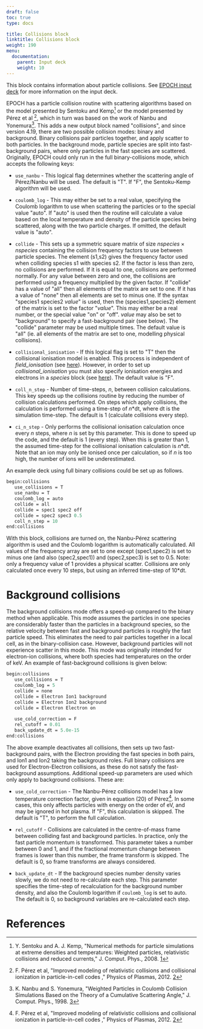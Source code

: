 ```yaml
---
draft: false
toc: true
type: docs

title: Collisions block
linktitle: Collisions block
weight: 190
menu:
  documentation:
    parent: Input deck
    weight: 10
---
```


This block contains information about particle collisions. See [EPOCH
input deck][Input_deck] for more information on the
input deck.

EPOCH has a particle collision routine with scattering algorithms based
on the model presented by Sentoku and Kemp[^1] or the model presented by
Pérez et al [^2], which in turn was based on the work of Nanbu and
Yonemura[^3]. This adds a new output block named "collisions", and since version 4.19, there are two 
possible collision modes: binary and background.
Binary collisions pair particles together, and apply scatter to both particles.
In the background mode, particle species are split into fast-background pairs, where
only particles in the fast species are scattered. Originally, EPOCH could only
run in the full binary-collisions mode, which accepts the following keys:

- `use_nanbu` - This logical flag determines whether the scattering angle of
Pérez/Nanbu will be used. The default is "T". If "F", the
Sentoku-Kemp algorithm will be used.

-   `coulomb_log` - This may either be set to a real value,
    specifying the Coulomb logarithm to use when scattering the
    particles or to the special value "auto". If "auto" is used then the
    routine will calculate a value based on the local temperature and
    density of the particle species being scattered, along with the two
    particle charges. If omitted, the default value is "auto".

-   `collide` - This sets up a symmetric square matrix of
    size $nspecies \times nspecies$ containing the collision frequency
    factors to use between particle species. The element (s1,s2) gives
    the frequency factor used when colliding species s1 with species s2.
    If the factor is less than zero, no collisions are performed. If it
    is equal to one, collisions are performed normally. For any value
    between zero and one, the collisions are performed using a frequency
    multiplied by the given factor.
If "collide" has a value of "all" then all elements of the matrix are
set to one. If it has a value of "none" then all elements are set to
minus one.
If the syntax "species1 species2 _value_" is used, then the
(species1,species2) element of the matrix is set to the factor
"_value_". This may either be a real number, or the special value "on"
or "off". _value_ may also be set to "background" to specify a fast-background pair (see below). The "collide" parameter may be used multiple times.
The default value is "all" (ie. all elements of the matrix are set to
one, modelling physical collisions). 

- `collisional_ionisation` - If this logical flag is set to
"T" then the collisional ionisation model is enabled. This process is
independent of *field_ionisation* (see
[here][Input_deck_species__ionisation]). However, in
order to set up *collisional_ionisation* you must also specify
ionisation energies and electrons in a *species* block (see
[here][Input_deck_species__ionisation]). The default
value is "F".

- `coll_n_step` - Number of time-steps, $n$, between collision calculations. This key speeds up the
collisions routine by reducing the number of collision calculations performed. On steps which apply
collisions, the calculation is performed using a time-step of $n$*dt, where dt is the simulation time-step.
The default is 1 (calculate collisions every step).

- `ci_n_step` - Only performs the collisional ionisation calculation once every $n$ steps, where $n$ is set by this parameter. This is done to speed up the code, and the default is 1 (every step). When this is greater than 1, the assumed time-step for the collisional ionisation calculation is $n$*dt. Note that an ion may only be ionised once per calculation, so if $n$ is too high, the number of ions will be underestimated.

An example deck using full binary collisions could be set up as follows.

```perl
begin:collisions
   use_collisions = T
   use_nanbu = T
   coulomb_log = auto
   collide = all
   collide = spec1 spec2 off
   collide = spec2 spec3 0.5
   coll_n_step = 10
end:collisions
```

With this block, collisions are turned on, the Nanbu-Pérez scattering
algorithm is used and the Coulomb logarithm is automatically calculated.
All values of the frequency array are set to one except (spec1,spec2) is
set to minus one (and also (spec2,spec1)) and (spec2,spec3) is set to
0.5. Note: only a frequency value of 1 provides a physical scatter.
Collisions are only calculated once every 10 steps, but using an 
inferred time-step of 10*dt.

# Background collisions

The background collisions mode offers a speed-up compared to the binary 
method when applicable. This mode assumes the particles in one species are
considerably faster than the particles in a background species, so the 
relative velocity between fast and background particles is roughly the 
fast particle speed. 
This eliminates the need to pair particles together in a local cell, as in
the binary-collision case. However, background particles will not
experience scatter in this mode. This mode was originally intended for 
electron-ion collisions, where both species had temperatures on the order 
of keV. An example of fast-background collisions is given below:
  
```perl
begin:collisions
   use_collisions = T
   coulomb_log = 5
   collide = none
   collide = Electron Ion1 background
   collide = Electron Ion2 background
   collide = Electron Electron on
   
   use_cold_correction = F
   rel_cutoff = 0.01
   back_update_dt = 5.0e-15 
end:collisions
```

The above example deactivates all collisions, then sets up two fast-background pairs,
with the Electron providing the fast species in both pairs, and Ion1 and Ion2 taking
the background roles. Full binary collisions are used for Electron-Electron collisions,
as these do not satisfy the fast-background assumptions. Additional speed-up parameters are
used which only apply to background collisions. These are: 

- `use_cold_correction` - The Nanbu-Pérez collisions model has a low
temperature correction factor, given in equation (20) of Pérez[^2]. 
In some cases, this only affects particles with energy
on the order of eV, and may be ignored in hot plasma. If "F", this calculation is skipped. The
default is "T", to perform the full calculation.

- `rel_cutoff` - Collisions are calculated in the centre-of-mass frame
between colliding fast and background particles. In practice, only the fast
particle momentum is transformed. This parameter takes a number between 0 and 1, and
if the fractional momentum change between frames is lower than this number, the
frame transform is skipped. The default is 0, so frame transforms are always considered.

- `back_update_dt` - If the background species number density varies
slowly, we do not need to re-calculate each step. This parameter specifies the 
time-step of recalculation for the background number density, and also the 
Coulomb logarithm if `coulomb_log` is set to auto. The default is 0,
so background variables are re-calculated each step.

# References

<references />

[^1]: Y. Sentoku and A. J. Kemp, "Numerical methods for particle
    simulations at extreme densities and temperatures: Weighted
    particles, relativistic collisions and reduced currents," J. Comput.
    Phys., 2008.
    [1](http://www.sciencedirect.com/science/article/pii/S0021999108001988)

[^2]: F. Pérez et al, "Improved modeling of relativistic collisions and
    collisional ionization in particle-in-cell codes ," Physics of
    Plasmas, 2012. [2](https://doi.org/10.1063/1.4742167)

[^3]: K. Nanbu and S. Yonemura, "Weighted Particles in Coulomb Collision
    Simulations Based on the Theory of a Cumulative Scattering Angle,"
    J. Comput. Phys., 1998. [3](https://doi.org/10.1006/jcph.1998.6049)



<!-- ########################  Cross references  ######################## -->


[Input_deck]: /documentation/input_deck/input_deck
[Input_deck_species__ionisation]: /documentation/input_deck/input_deck_species#ionisation
